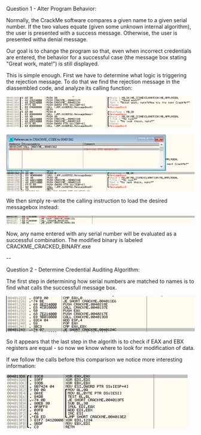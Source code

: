 Question 1 - Alter Program Behavior:

Normally, the CrackMe software compares a given name to a given serial number. If the two values equate (given some unknown internal algorithm), the user is presented with a success message. Otherwise, the user is presented witha denial message.

Our goal is to change the program so that, even when incorrect credentials are entered, the behavior for a successful case (the message box stating "Great work, mate!") is still displayed.

This is simple enough. First we have to determine what logic is triggering the rejection message. To do that we find the rejection message in the diassembled code, and analyze its calling function:

![MESSAGE_BOXES](Attachments/HW3_P1_Q1_MESSAGE_BOXES.png)

![CALLING_FUNCTION](Attachments/HW3_P1_Q1_CALLING_FUNCTION.png)

We then simply re-write the calling instruction to load the desired messagebox instead:

![MODIFICATION](Attachments/HW3_P1_Q1_MODIFICATION.png)

Now, any name entered with any serial number will be evaluated as a successful combination. The modified binary is labeled CRACKME_CRACKED_BINARY.exe

--

Question 2 - Determine Credential Auditing Algorithm:

The first step in determining how serial numbers are matched to names is to find what calls the successfull message box.

![CALLTREE](Attachments/HW3_P1_Q2_CALLTREE.png)

So it appears that the last step in the algorith is to check if EAX and EBX registers are equal - so now we know where to look for modification of data.

If we follow the calls before this comparison we notice more interesting information:

![CALLTREE](Attachments/HW3_P1_Q2_SERIAL.png)
